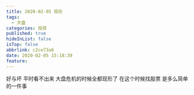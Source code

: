```yaml
---
title: 2020-02-05 现形
tags:
  - 大盘
categories: 投资
published: true
hideInList: false
isTop: false
abbrlink: c2ce73a6
date: 2020-02-05 15:18:39
feature:
---
```

好与坏
平时看不出来
大盘危机的时候全都现形了
在这个时候找股票
是多么简单的一件事
<!-- more -->
